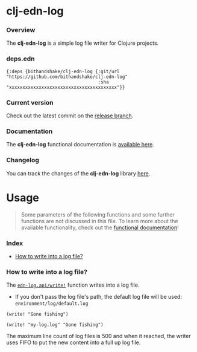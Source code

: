
# clj-edn-log

### Overview

The <strong>clj-edn-log</strong> is a simple log file writer for Clojure projects.

### deps.edn

```
{:deps {bithandshake/clj-edn-log {:git/url "https://github.com/bithandshake/clj-edn-log"
                                  :sha     "xxxxxxxxxxxxxxxxxxxxxxxxxxxxxxxxxxxxxxxx"}}
```

### Current version

Check out the latest commit on the [release branch](https://github.com/bithandshake/clj-edn-log/tree/release).

### Documentation

The <strong>clj-edn-log</strong> functional documentation is [available here](documentation/COVER.md).

### Changelog

You can track the changes of the <strong>clj-edn-log</strong> library [here](CHANGES.md).

# Usage

> Some parameters of the following functions and some further functions are not discussed in this file.
  To learn more about the available functionality, check out the [functional documentation](documentation/COVER.md)!

### Index

- [How to write into a log file?](#how-to-write-into-a-log-file)

### How to write into a log file?

The [`edn-log.api/write!`](documentation/clj/edn-log/API.md#write) function writes into
a log file.

- If you don't pass the log file's path, the default log file will be used:
  `environment/log/default.log`

```
(write! "Gone fishing")
```

```
(write! "my-log.log" "Gone fishing")
```

The maximum line count of log files is 500 and when it reached, the writer uses
FIFO to put the new content into a full up log file.
